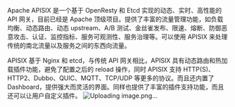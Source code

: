 
Apache APISIX 是一个基于 OpenResty 和 Etcd 实现的动态、实时、高性能的 API 网关，目前已经是 Apache 顶级项目。提供了丰富的流量管理功能，如负载均衡、动态路由、动态 upstream、A/B 测试、金丝雀发布、限速、熔断、防御恶意攻击、认证、监控指标、服务可观测性、服务治理等。可以使用 APISIX 来处理传统的南北流量以及服务之间的东西向流量。

APISIX 基于 Nginx 和 etcd，与传统 API 网关相比，APISIX 具有动态路由和热加载插件功能，避免了配置之后的 reload 操作，同时 APISIX 支持 HTTP(S)、HTTP2、Dubbo、QUIC、MQTT、TCP/UDP 等更多的协议。而且还内置了 Dashboard，提供强大而灵活的界面。同样也提供了丰富的插件支持功能，而且还可以让用户自定义插件。
![Uploading image.png…]()
